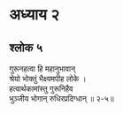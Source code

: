 # अध्याय २

## श्लोक ५

गुरूनहत्वा हि महानुभावान्<br>श्रेयो भोक्तुं भैक्ष्यमपीह लोके ।<br>हत्वार्थकामांस्तु गुरूनिहैव<br>भुञ्जीय भोगान् रुधिरप्रदिग्धान् ॥ २-५॥<br><br>

